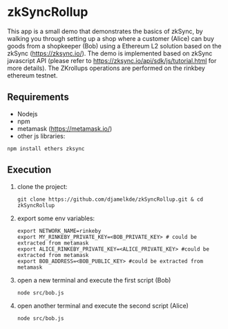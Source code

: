 # zkSyncRollup
This app is a small demo that demonstrates the basics of zkSync, by walking you through setting up a shop where a customer (Alice) can buy goods from a shopkeeper (Bob) using a Ethereum L2 solution based on the zkSync (https://zksync.io/).
The demo is implemented based on zkSync javascript API (please refer to https://zksync.io/api/sdk/js/tutorial.html for more details). The ZKrollups operations are performed on the rinkbey ethereum testnet.

## Requirements
* Nodejs
* npm
* metamask (https://metamask.io/)
* other js libraries:
```
npm install ethers zksync
```

## Execution
1. clone the project:
	```
	git clone https://github.com/djamelkde/zkSyncRollup.git & cd zkSyncRollup
	```
2. export some env variables:
	```
	export NETWORK_NAME=rinkeby
	export MY_RINKEBY_PRIVATE_KEY=<BOB_PRIVATE_KEY> # could be extracted from metamask
	export ALICE_RINKEBY_PRIVATE_KEY=<ALICE_PRIVATE_KEY> #could be extracted from metamask
	export BOB_ADDRESS=<BOB_PUBLIC_KEY> #could be extracted from metamask
	```
2. open a new terminal and execute the first script (Bob)
	```
	node src/bob.js
	```
2. open another terminal and execute the second script (Alice)
	```
	node src/bob.js
	```
